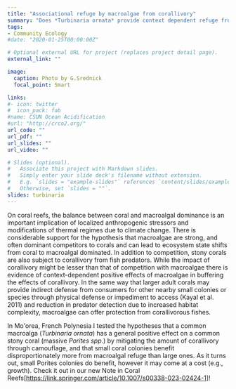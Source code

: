 ```yaml
---
title: "Associational refuge by macroalgae from corallivory"
summary: "Does *Turbinaria ornata* provide context dependent refuge from corallivory?"
tags:
- Community Ecology
#date: "2020-01-25T00:00:00Z"

# Optional external URL for project (replaces project detail page).
external_link: ""

image:
  caption: Photo by G.Srednick
  focal_point: Smart

links:
#- icon: twitter
#  icon_pack: fab
#name: CSUN Ocean Acidification
#url: "http://crco2.org/"
url_code: ""
url_pdf: ""
url_slides: ""
url_video: ""

# Slides (optional).
#   Associate this project with Markdown slides.
#   Simply enter your slide deck's filename without extension.
#   E.g. `slides = "example-slides"` references `content/slides/example-slides.md`.
#   Otherwise, set `slides = ""`.
slides: turbinaria
---
```


On coral reefs, the balance between coral and macroalgal dominance is an important implication of localized anthropogenic stressors and modifications of thermal regimes due to climate change. There is considerable support for the hypothesis that macroalgae are strong, and often dominant competitors to corals and can lead to ecosystem state shifts from coral to macroalgal dominated. In addition to competition, stony corals are also subject to corallivory from fish predators. While the impact of corallivory might be lesser than that of competition with macroalgae there is evidence of context-dependent positive effects of macroalgae in buffering the effects of corallivory. In the same way that larger adult corals may provide indirect defense from consumers for other nearby small colonies or species through physical defense or impediment to access (Kayal et al. 2011) and reduction in predator detection due to increased habitat complexity, macroalgae can offer protection from corallivorous fishes. 

In Mo'orea, French Polynesia I tested the hypotheses that a common macroalga (*Turbinaria ornata*) has a general positive effect on a common stony coral (massive *Porites spp.*) by mitigating the amount of corallivory through camouflage, and that small coral colonies benefit disproportionately more from macroalgal refuge than large ones. As it turns out, small Porites colonies do benefit, however it may come at a cost (e.g., growth). Check it out in our new Note in Coral Reefs[https://link.springer.com/article/10.1007/s00338-023-02424-1]!


